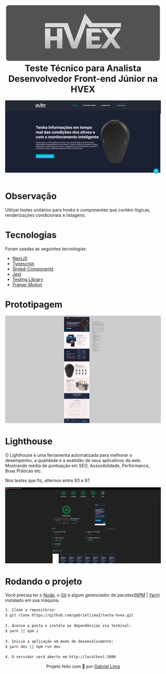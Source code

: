 <h1 align="center">
    <img alt="Hvex logo" src="./public/docs/logo.svg" />
    <br>
    Teste Técnico para Analista Desenvolvedor Front-end Júnior na HVEX
</h1>

<div align="center">
  <img src="./public/docs/preview.png" alt="demonstração do projeto" >
</div>

# Observação

Utilizei testes unitários para hooks e componentes que contém lógicas,
renderizações condicionais e listagens.

# Tecnologias

<p>Foram usadas as seguintes tecnologias:</p>

- [NextJS](https://nextjs.org/)
- [Typescript](https://www.typescriptlang.org/)
- [Styled-Components](https://styled-components.com/)
- [Jest](https://jestjs.io/pt-BR/)
- [Testing Library](https://testing-library.com/docs/)
- [Framer Motion](https://www.framer.com/motion/)

# Prototipagem

<div align="center">
  <img src="./public/docs/figma.png" alt="demonstração do protótipo do projeto" >
</div>

# Lighthouse

O Lighthouse é uma ferramenta automatizada para melhorar o desempenho, a qualidade e
a exatidão de seus aplicativos da web. Mostrando média de pontuação em SEO, Acessibilidade,
Performance, Boas Práticas etc.

Nos testes que fiz, alternou entre 93 e 97.

<div align="center">
  <img src="./public/docs/lighthouse.png" alt="pontuação no Lighthouse de 96" >
</div>

# Rodando o projeto

Você precisa ter o [Node](https://nodejs.org/en/), o [Git](https://git-scm.com/) e algum gerenciador de pacotes([NPM](https://docs.npmjs.com/downloading-and-installing-node-js-and-npm/) | [Yarn](https://classic.yarnpkg.com/lang/en/docs/install)) instalado em sua máquina.

```bash
1. Clone o repositório:
$ git clone https://github.com/gabriellima2/teste-hvex.git

2. Acesse a pasta e instale as dependências via terminal:
$ yarn || npm i

3. Inicie a aplicação em modo de desenvolvimento:
$ yarn dev || npm run dev

4. O servidor será aberto em http://localhost:3000
```

<p align="center">Projeto feito com 💙 por <a href="https://www.linkedin.com/in/gabriel-lima-860612236">Gabriel Lima</a></p>
